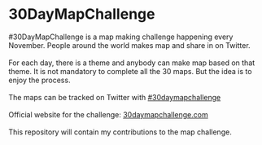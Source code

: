 # 30DayMapChallenge

#30DayMapChallenge is a map making challenge happening every November. People around the world makes map and share in on Twitter.  
<br>For each day, there is a theme and anybody can make map based on that theme. It is not mandatory to complete all the 30 maps. But the idea is to enjoy the process. 
<br> <br> The maps can be tracked on Twitter with <a href="https://twitter.com/hashtag/30DayMapChallenge?src=hashtag_click">#30daymapchallenge</a>  
<br>Official website for the challenge: <a href="https://30daymapchallenge.com/">30daymapchallenge.com</a>
<br><br> This repository will contain my contributions to the map challenge. 

